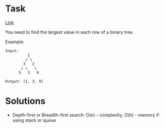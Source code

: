 # Task
[Link](https://leetcode.com/problems/find-largest-value-in-each-tree-row/description/)

You need to find the largest value in each row of a binary tree.

Example:
```
Input:
          1
         / \
        3   2
       / \   \  
      5   3   9

Output: [1, 3, 9]
```

# Solutions
* Depth-first or Breadth-first search: O(n) - complexity, O(h) - memory if using stack or queue